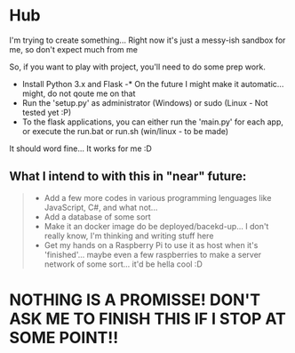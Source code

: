# Hub
I'm trying to create something... Right now it's just a messy-ish sandbox for me, so don't expect much from me

So, if you want to play with project, you'll need to do some prep work.
- Install Python 3.x and Flask -* On the future I might make it automatic... might, do not qoute me on that
- Run the 'setup.py' as administrator (Windows) or sudo (Linux - Not tested yet :P)
- To the flask applications, you can either run the 'main.py' for each app, or execute the run.bat or run.sh (win/linux - to be made)

It should word fine... It works for me :D

## What I intend to with this in "near" future:
> - Add a few more codes in various programming lenguages like JavaScript, C#, and what not...
> - Add a database of some sort
> - Make it an docker image do be deployed/bacekd-up... I don't really know, I'm thinking and writing stuff here
> - Get my hands on a Raspberry Pi to use it as host when it's 'finished'... maybe even a few raspberries to make a server network of some sort... it'd be hella cool :D
# NOTHING IS A PROMISSE! DON'T ASK ME TO FINISH THIS IF I STOP AT SOME POINT!!
